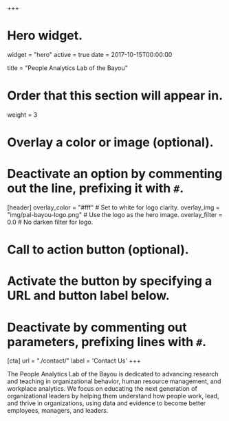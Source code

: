 +++
# Hero widget.
widget = "hero"
active = true
date = 2017-10-15T00:00:00

title = "People Analytics Lab of the Bayou"

# Order that this section will appear in.
weight = 3

# Overlay a color or image (optional).
#   Deactivate an option by commenting out the line, prefixing it with `#`.
[header]
  overlay_color = "#fff"  # Set to white for logo clarity.
  overlay_img = "img/pal-bayou-logo.png"  # Use the logo as the hero image.
  overlay_filter = 0.0  # No darken filter for logo.

# Call to action button (optional).
#   Activate the button by specifying a URL and button label below.
#   Deactivate by commenting out parameters, prefixing lines with `#`.
[cta]
  url = "./contact/"
  label = 'Contact Us'
+++

The People Analytics Lab of the Bayou is dedicated to advancing research and teaching in organizational behavior, human resource management, and workplace analytics. We focus on educating the next generation of organizational leaders by helping them understand how people work, lead, and thrive in organizations, using data and evidence to become better employees, managers, and leaders.
